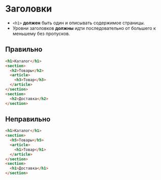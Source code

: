 # Заголовки

- `<h1>` **должен** быть один и описывать содержимое страницы.
- Уровни заголовков **должны** идти последовательно от большего к меньшему без пропусков.

## Правильно

```html
<h1>Каталог</h1>
<section>
  <h2>Товары</h2>
  <article>
    <h3>Товар</h3>
  </article>
</section>
<section>
  <h2>Доставка</h2>
</section>
```

## Неправильно

```html
<h1>Каталог</h1>
<section>
  <h5>Товары</h5>
  <article>
    <h1>Товар</h1>
  </article>
</section>
<section>
  <h1>Доставка</h1>
</section>
```
